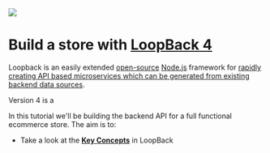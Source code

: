 <img src="https://v4.loopback.io/img/global/loopback-full-logo-blue.svg">

# Build a store with [LoopBack 4](https://v4.loopback.io/)
Loopback is an easily extended [open-source](https://github.com/strongloop/loopback-next) [Node.js](https://nodejs.org) framework for [rapidly creating API based microservices which can be generated from existing backend data sources](https://loopback.io/doc/en/lb4/Crafting-LoopBack-4.html#background).

Version 4 is a 

In this tutorial we'll be building the backend API for a full functional ecommerce store.
The aim is to:
- Take a look at the [**Key Concepts**](https://loopback.io/doc/en/lb4/Concepts.html) in LoopBack
